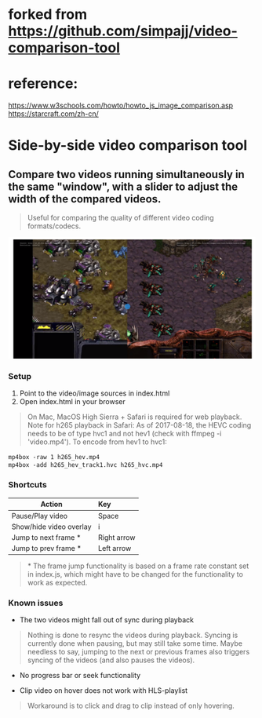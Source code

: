 # forked from https://github.com/simpajj/video-comparison-tool

# reference:
https://www.w3schools.com/howto/howto_js_image_comparison.asp
https://starcraft.com/zh-cn/


# Side-by-side video comparison tool

## Compare two videos running simultaneously in the same "window", with a slider to adjust the width of the compared videos.

> Useful for comparing the quality of different video coding formats/codecs. 

![](ss.png)

### Setup 

1. Point to the video/image sources in index.html
2. Open index.html in your browser

> On Mac, MacOS High Sierra + Safari is required for web playback. 
> Note for h265 playback in Safari: As of 2017-08-18, the HEVC coding needs to be of type hvc1 and not hev1 (check with ffmpeg -i 'video.mp4').
> To encode from hev1 to hvc1: 

```
mp4box -raw 1 h265_hev.mp4
mp4box -add h265_hev_track1.hvc h265_hvc.mp4
```

### Shortcuts

| Action                    | Key          
| -------------             |:-------------
| Pause/Play video          | Space
| Show/hide video overlay   | i
| Jump to next frame *      | Right arrow 
| Jump to prev frame *      | Left arrow

> \* The frame jump functionality is based on a frame rate constant set in index.js, which might have to be changed for the functionality to work as expected.

### Known issues
* The two videos might fall out of sync during playback 

> Nothing is done to resync the videos during playback. Syncing is currently done when pausing, but may still take some time. Maybe needless to say, jumping to the next or previous frames also triggers syncing of the videos (and also pauses the videos).

* No progress bar or seek functionality

* Clip video on hover does not work with HLS-playlist

> Workaround is to click and drag to clip instead of only hovering.
